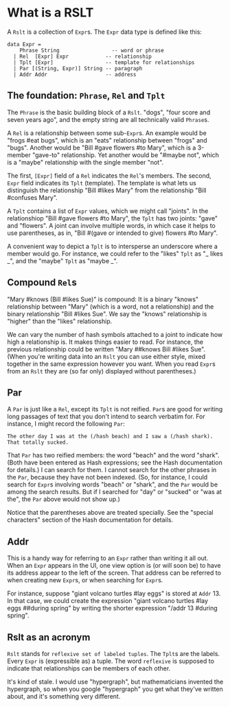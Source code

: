 # What is a RSLT

A `Rslt` is a collection of `Expr`s. The `Expr` data type is defined like this:

```
data Expr =
    Phrase String                 -- word or phrase
  | Rel  [Expr] Expr            -- relationship
  | Tplt [Expr]                 -- template for relationships
  | Par [(String, Expr)] String -- paragraph
  | Addr Addr                   -- address
```


## The foundation: `Phrase`, `Rel` and `Tplt`

The `Phrase` is the basic building block of a `Rslt`. "dogs", "four score and seven years ago", and the empty string are all technically valid `Phrase`s.

A `Rel` is a relationship between some sub-`Expr`s. An example would be "frogs #eat bugs", which is an "eats" relationship between "frogs" and "bugs". Another would be "Bill #gave flowers #to Mary", which is a 3-member "gave-to" relationship. Yet another would be "#maybe not", which is a "maybe" relationship with the single member "not".

The first, `[Expr]` field of a `Rel` indicates the `Rel`'s members. The second, `Expr` field indicates its `Tplt` (template). The template is what lets us distinguish the relationship "Bill #likes Mary" from the relationship "Bill #confuses Mary".

A `Tplt` contains a list of `Expr` values, which we might call "joints". In the relationshiop "Bill #gave flowers #to Mary", the `Tplt` has two joints: "gave" and "flowers". A joint can involve multiple words, in which case it helps to use parentheses, as in, "Bill #(gave or intended to give) flowers #to Mary".

A convenient way to depict a `Tplt` is to intersperse an underscore where a member would go. For instance, we could refer to the "likes" `Tplt` as "_ likes _", and the "maybe" `Tplt` as "maybe _".


## Compound `Rel`s

"Mary #knows (Bill #likes Sue)" is compound: It is a binary "knows" relationship between "Mary" (which is a word, not a relationship) and the binary relationship "Bill #likes Sue". We say the "knows" relationship is "higher" than the "likes" relationship.

We can vary the number of hash symbols attached to a joint to indicate how high a relationship is. It makes things easier to read. For instance, the previous relationship could be written "Mary ##knows Bill #likes Sue". (When you're writing data into an `Rslt` you can use either style, mixed together in the same expression however you want. When you read `Expr`s from an `Rslt` they are (so far only) displayed without parentheses.)


## Par

A `Par` is just like a `Rel`, except its `Tplt` is not reified. `Par`s are good for writing long passages of text that you don't intend to search verbatim for. For instance, I might record the following `Par`:

```
The other day I was at the (/hash beach) and I saw a (/hash shark). That totally sucked.
```

That `Par` has two reified members: the word "beach" and the word "shark". (Both have been entered as Hash expressions; see the Hash documentation for details.) I can search for them. I cannot search for the other phrases in the `Par`, because they have not been indexed. (So, for instance, I could search for `Expr`s involving words "beach" or "shark", and the `Par` would be among the search results. But if I searched for "day" or "sucked" or "was at the", the `Par` above would not show up.)

Notice that the parentheses above are treated specially. See the "special characters" section of the Hash documentation for details.


## Addr

This is a handy way for referring to an `Expr` rather than writing it all out. When an `Expr` appears in the UI, one view option is (or will soon be) to have its address appear to the left of the screen. That address can be referred to when creating new `Expr`s, or when searching for `Expr`s.

For instance, suppose "giant volcano turtles #lay eggs" is stored at `Addr` 13. In that case, we could create the expression "giant volcano turtles #lay eggs ##during spring" by writing the shorter expression "/addr 13 #during spring".


## Rslt as an acronym

`Rslt` stands for `reflexive set of labeled tuples`. The `Tplt`s are the labels. Every `Expr` is (expressible as) a tuple. The word `reflexive` is supposed to indicate that relationships can be members of each other.

It's kind of stale. I would use "hypergraph", but mathematicians invented the hypergraph, so when you google "hypergraph" you get what they've written about, and it's something very different.
